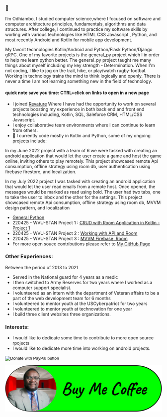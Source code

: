 ### 👋

I’m Odhiambo, 
I studied computer science,where I focused on software and computer architecture principles, fundamentals, algorithms and data structures. After college, I continued to practice my software skills by worling with various technologies like HTML CSS Javascript , Python, and most recently Android and Kotlin for mobile app development.

My favorit technologies Kotlin/Android and Python/Flask Python/Django gRPC. One of my favorite projects is the general_py project which I in order to help me learn python better. The general_py project taught me many things about myself including my key strength - Determination.
When I'm not coding, I like to jog on the trail, hike, or play/watch rugby-footbal.
Working in technology trains the mind to think logically and openly. There is never a time I am not learning something new in the field of technology.

#### quick note save you time: CTRL+click on links to open in a new page 

- I joined [Revature](https://revature.com/referral-software-engineer/?ra=0030P00002GNmMf&ru=0050P0000085FVG) Where I have had the opportunity to work on several projects boosting my experience in both back end and front end technologies including, Kotlin, SQL, Saleforce CRM, HTML/CSS Javascript. 
- I enjoy collaborative team environments where I can continue to learn from others.
- 🌱 I currently code mostly in Kotlin and Python, some of my ongoing projects include:

In my June 2022 project with a team of 6 we were tasked with creating an android application that would let the user create a game and host the game online, inviting others to play remotely. This project showcased remote Api consumption,  offline strategy using room db, user authentication using firebase firestore, and localization.

In my July 2022 project I was tasked with  creating an android application that would let the user read emails from a remote host. Once opened, the messages would be marked as read using bold. The user had two tabs, one to take the user to inbox and the other for the settings. This project showcased remote Api consumption,  offline strategy using room db, MVVM design pattern,  and localization

  -  [General Python](https://github.com/odhiambo123/general_py)
  -  220425 - WVU-STAN Project 1 : [CRUD with Room Application in Kotlin - Project 1](https://github.com/odhiambo123/Odhi_P1)
  -  220425 - WVU-STAN Project 2 : [Working with API and Room](https://github.com/odhiambo123/Project2)
  -  220425 - WVU-STAN Project 3 : [MVVM Firebase, Room](https://github.com/SourDoe/Riddler/tree/test_1)
  -  For more open souce contributions please refer to [My GitHub Page](https://github.com/odhiambo123?tab=repositories)
  
 ### Other Experiences:
 Between the period of 2013 to 2021
   - Served in the National guard for 4 years as a medic
   - I then switched to Army Reserves for two years where I worked as a computer support specialist.
   - I volunteered as an intern with the department of Veteran affairs to be a part of the web development team for 6 months
   - I volunteered to mentor youth at the USCyberpatriot for two years
   - I volunteered to mentor youth at technovation for one year
   - I build three client websites three organizations. 
### Interests:
   - I would like to dedicate some time to contribute to more open source rpojects
   - I would like to dedicate more time into working on android projects.
   
 <form action="https://www.paypal.com/donate" method="post" target="_top">
<input type="hidden" name="hosted_button_id" value="HFV8K949A3P2J" />
<input type="image" src="https://www.paypalobjects.com/en_US/i/btn/btn_donate_LG.gif" border="0" name="submit" title="PayPal - The safer, easier way to pay online!" alt="Donate with PayPal button" />
<img alt="" border="0" src="https://www.paypal.com/en_US/i/scr/pixel.gif" width="1" height="1" />
</form>

[![Paypal](https://github.com/odhiambo123/odhiambo123/blob/main/img/image3.png?raw=true)](https://www.paypal.com/donate/?hosted_button_id=XA25BFDYUCV48)



